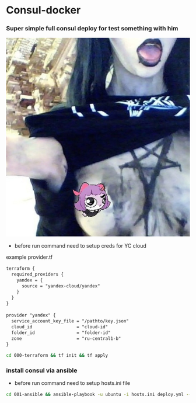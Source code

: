 # Consul-docker

### Super simple full consul deploy for test something with him

![image](./image.png)

- before run command need to setup creds for YC cloud 

example provider.tf
```hcl
terraform {
  required_providers {
    yandex = {
      source = "yandex-cloud/yandex"
    }
  }
}

provider "yandex" {
  service_account_key_file = "/pathto/key.json"
  cloud_id                 = "cloud-id"
  folder_id                = "folder-id"
  zone                     = "ru-central1-b"
}
```

```bash
cd 000-terraform && tf init && tf apply
```

###  install consul via ansible

- before run command need to setup hosts.ini file

```bash
cd 001-ansible && ansible-playbook -u ubuntu -i hosts.ini deploy.yml --become
```